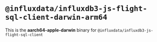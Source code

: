 # `@influxdata/influxdb3-js-flight-sql-client-darwin-arm64`

This is the **aarch64-apple-darwin** binary for `@influxdata/influxdb3-js-flight-sql-client`
